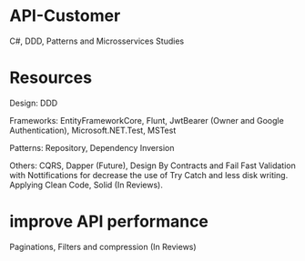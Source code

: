 # API-Customer
C#, DDD, Patterns and Microsservices Studies

# Resources
Design: DDD

Frameworks: EntityFrameworkCore, Flunt, JwtBearer (Owner and Google Authentication), Microsoft.NET.Test, MSTest

Patterns: Repository, Dependency Inversion

Others: CQRS, Dapper (Future), Design By Contracts and Fail Fast Validation with Nottifications for decrease the use of Try Catch and less disk writing.
Applying Clean Code, Solid (In Reviews).

# improve API performance

Paginations, Filters and compression (In Reviews)










